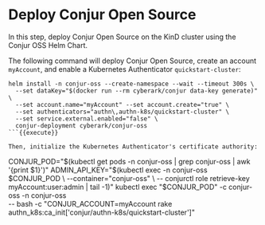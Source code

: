 # Deploy Conjur Open Source

In this step, deploy Conjur Open Source on the KinD cluster using the Conjur
OSS Helm Chart.

The following command will deploy Conjur Open Source, create an account
`myAccount`, and enable a Kubernetes Authenticator `quickstart-cluster`:

```
helm install -n conjur-oss --create-namespace --wait --timeout 300s \
  --set dataKey="$(docker run --rm cyberark/conjur data-key generate)" \
  --set account.name="myAccount" --set account.create="true" \
  --set authenticators="authn\,authn-k8s/quickstart-cluster" \
  --set service.external.enabled="false" \
  conjur-deployment cyberark/conjur-oss
```{{execute}}

Then, initialize the Kubernetes Authenticator's certificate authority:

```
CONJUR_POD="$(kubectl get pods -n conjur-oss | grep conjur-oss | awk '{print $1}')"
ADMIN_API_KEY="$(kubectl exec -n conjur-oss $CONJUR_POD \
  --container="conjur-oss" \
  -- conjurctl role retrieve-key myAccount:user:admin | tail -1)"
kubectl exec "$CONJUR_POD" -c conjur-oss -n conjur-oss \
  -- bash -c "CONJUR_ACCOUNT=myAccount rake authn_k8s:ca_init['conjur/authn-k8s/quickstart-cluster']"
```{{execute}}

